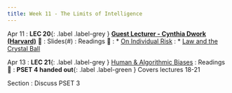 ```yaml
---
title: Week 11 - The Limits of Intelligence
---
```


Apr 11
: **LEC 20**{: .label .label-grey } **[Guest Lecturer - Cynthia Dwork (Harvard)](https://harvard.hosted.panopto.com/Panopto/Pages/Viewer.aspx?id=b8565456-7343-4984-9e77-ae2b0161256a)** 🎥 
  : Slides(#)
: Readings 📖
: * [On Individual Risk](https://canvas.harvard.edu/files/14705734/download?download_frd=1)
: * [Law and the Crystal Ball](https://canvas.harvard.edu/files/14705735/download?download_frd=1)

Apr 13
: **LEC 21**{: .label .label-grey } [Human & Algorithmic Biases](#)
: Readings 📖
: **PSET 4 handed out**{: .label .label-green } Covers lectures 18-21

Section
: Discuss PSET 3
